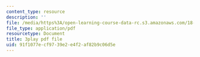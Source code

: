 ```yaml
---
content_type: resource
description: ''
file: /media/https%3A/open-learning-course-data-rc.s3.amazonaws.com/18-s096-topics-in-mathematics-with-applications-in-finance-fall-2013/91f1077ecf9739e2e4f2af82b9c06d5e_IFUfFuyQlU.pdf
file_type: application/pdf
resourcetype: Document
title: 3play pdf file
uid: 91f1077e-cf97-39e2-e4f2-af82b9c06d5e
---
```

